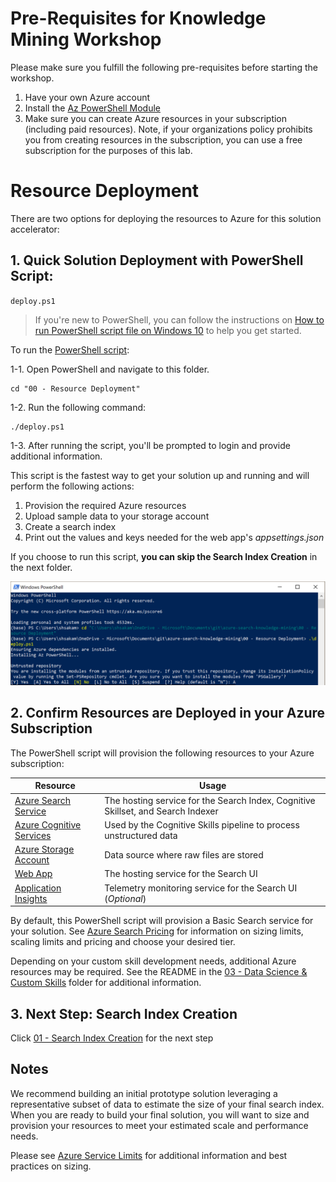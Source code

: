 
# Pre-Requisites for Knowledge Mining Workshop
Please make sure you fulfill the following pre-requisites before starting the workshop.

1. Have your own Azure account
2. Install the [Az PowerShell Module](https://docs.microsoft.com/powershell/azure/install-az-ps)
3. Make sure you can create Azure resources in your subscription (including paid resources).
Note, if your organizations policy prohibits you from creating resources in the subscription, you can use a free subscription for the purposes of this lab.


# Resource Deployment

There are two options for deploying the resources to Azure for this solution accelerator:

## **1. Quick Solution Deployment with PowerShell Script**: 
`deploy.ps1`

> If you're new to PowerShell, you can follow the instructions on [How to run PowerShell script file on Windows 10](https://www.windowscentral.com/how-create-and-run-your-first-powershell-script-file-windows-10) to help you get started.


To run the [PowerShell script](./deploy.ps1):

1-1. Open PowerShell and navigate to this folder.

```
cd "00 - Resource Deployment"
```

1-2. Run the following command:

```
./deploy.ps1
```
    
1-3. After running the script, you'll be prompted to login and provide additional information.

This script is the fastest way to get your solution up and running and will perform the following actions:

1. Provision the required Azure resources
2. Upload sample data to your storage account
3. Create a search index
4. Print out the values and keys needed for the web app's *appsettings.json*

If you choose to run this script, **you can skip the Search Index Creation** in the next folder.

<img src="2020-11-27 12_14_13-Photos.png"/>

## **2. Confirm Resources are Deployed in your Azure Subscription**

The PowerShell script will provision the following resources to your Azure subscription:

| Resource              | Usage                                                                                     |
|-----------------------|-------------------------------------------------------------------------------------------|
| [Azure Search Service](https://azure.microsoft.com/en-us/services/search/)  | The hosting service for the Search Index, Cognitive Skillset, and Search Indexer          |
| [Azure Cognitive Services](https://docs.microsoft.com/en-us/azure/search/cognitive-search-attach-cognitive-services)	| Used by the Cognitive Skills pipeline to process unstructured data	|
|[Azure Storage Account](https://azure.microsoft.com/en-us/services/storage/?v=18.24) | Data source where raw files are stored                                                     |
| [Web App](https://azure.microsoft.com/en-us/services/app-service/web/)               | The hosting service for the Search UI                                                     |
| [Application Insights](https://azure.microsoft.com/en-us/services/monitor/)  | Telemetry monitoring service for the Search UI (*Optional*)									|

By default, this PowerShell script will provision a Basic Search service for your solution. See [Azure Search Pricing](https://azure.microsoft.com/en-us/pricing/details/search/) for information on sizing limits, scaling limits and pricing and choose your desired tier. 

Depending on your custom skill development needs, additional Azure resources may be required.  See the README in the [03 - Data Science & Custom Skills](../03%20-%20Data%20Science%20and%20Custom%20Skills/README.md) folder for additional information.

## **3. Next Step: Search Index Creation**
Click [01 - Search Index Creation](https://github.com/shingosakamoto/azure-search-knowledge-mining/tree/master/01%20-%20Search%20Index%20Creation) for the next step

## Notes

We recommend building an initial prototype solution leveraging a representative subset of data to estimate the size of your final search index.  When you are ready to build your final solution, you will want to size and provision your resources to meet your estimated scale and performance needs.

Please see [Azure Service Limits](https://docs.microsoft.com/en-us/azure/search/search-limits-quotas-capacity) for additional information and best practices on sizing.
